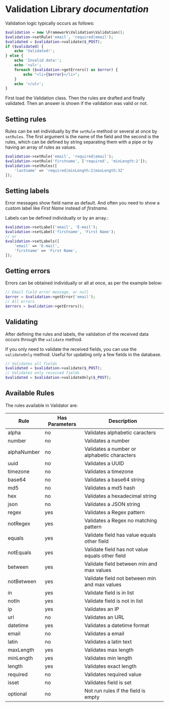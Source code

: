 # Validation Library *documentation*

Validation logic typically occurs as follows:

```php
$validation = new \Framework\Validation\Validation();
$validation->setRule('email', 'required|email');
$validated = $validation->validate($_POST);
if ($validated) {
    echo 'Validated!';
} else {
    echo 'Invalid data:';
    echo '<ul>';
    foreach ($validation->getErrors() as $error) {
        echo "<li>{$error}</li>";
    }
    echo '</ul>';
}
```

First load the Validation class. Then the rules are drafted and finally validated.
Then an answer is shown if the validation was valid or not.

## Setting rules

Rules can be set individually by the `setRule` method or several at once by 
`setRules`. The first argument is the name of the field and the second is the
rules, which can be defined by string separating them with a pipe or by having
an array of rules as values.

```php
$validation->setRule('email', 'required|email');
$validation->setRule('firstname', ['required', 'minLength:2']);
$validation->setRules([
    'lastname' => 'required|minLength:2|maxLength:32'
]);
```

## Setting labels

Error messages show field name as default. And often you need to show a custom
label like *First Name* instead of *firstname*.

Labels can be defined individually or by an array.:

```php
$validation->setLabel('email', 'E-mail');
$validation->setLabel('firstname', 'First Name');
// or
$validation->setLabels([
    'email' => 'E-mail',
    'firstname' => 'First Name',
]);
```

## Getting errors

Errors can be obtained individually or all at once, as per the example below:

```php
// Email field error message, or null
$error = $validation->getError('email');
// All errors
$errors = $validation->getErrors();
```

## Validating

After defining the rules and labels, the validation of the received data occurs
through the `validate` method.

If you only need to validate the received fields, you can use the `validateOnly`
method. Useful for updating only a few fields in the database.

```php
// Validates all fields
$validated = $validation->validate($_POST);
// Validates only received fields
$validated = $validation->validateOnly($_POST);
```

## Available Rules

The rules available in Validator are:

| Rule | Has Parameters | Description |
| --- | --- | --- |
| alpha | no | Validates alphabetic caracters |
| number | no | Validates a number |
| alphaNumber | no | Validates a number or alphabetic characters |
| uuid | no | Validates a UUID |
| timezone | no | Validates a timezone |
| base64 | no | Validates a base64 string |
| md5 | no | Validates a md5 hash |
| hex | no | Validates a hexadecimal string |
| json | no | Validates a JSON string |
| regex | yes | Validates a Regex pattern |
| notRegex | yes | Validates a Regex no matching pattern |
| equals | yes | Validate field has value equals other field |
| notEquals | yes | Validate field has not value equals other field |
| between | yes | Validate field between min and max values |
| notBetween | yes | Validate field not between min and max values |
| in | yes | Validate field is in list |
| notIn | yes | Validate field is not in list |
| ip | yes | Validates an IP |
| url | no | Validates an URL |
| datetime | yes | Validates a datetime format |
| email | no | Validates a email |
| latin | no | Validates a latin text |
| maxLength | yes | Validates max length |
| minLength | yes | Validates min length |
| length | yes |  Validates exact length |
| required | no | Validates required value |
| isset | no | Validates field is set |
| optional | no | Not run rules if the field is empty |
